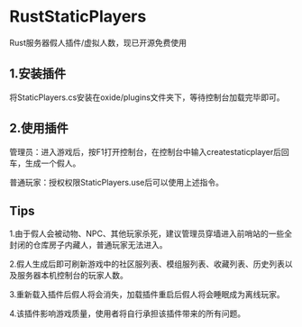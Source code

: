 # RustStaticPlayers
Rust服务器假人插件/虚拟人数，现已开源免费使用

## 1.安装插件
将StaticPlayers.cs安装在oxide/plugins文件夹下，等待控制台加载完毕即可。

## 2.使用插件
管理员：进入游戏后，按F1打开控制台，在控制台中输入createstaticplayer后回车，生成一个假人。

普通玩家：授权权限StaticPlayers.use后可以使用上述指令。

## Tips
1.由于假人会被动物、NPC、其他玩家杀死，建议管理员穿墙进入前哨站的一些全封闭的仓库房子内藏人，普通玩家无法进入。

2.假人生成后即可刷新游戏中的社区服列表、模组服列表、收藏列表、历史列表以及服务器本机控制台的玩家人数。

3.重新载入插件后假人将会消失，加载插件重启后假人将会睡眠成为离线玩家。

4.该插件影响游戏质量，使用者将自行承担该插件带来的所有问题。
